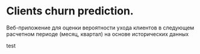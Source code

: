 # Clients churn prediction.
Веб-приложение для оценки вероятности ухода клиентов в следующем расчетном периоде (месяц, квартал) на основе исторических данных

test
